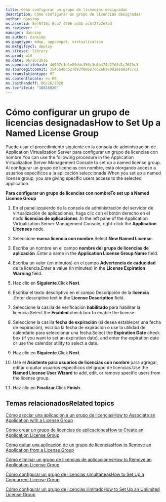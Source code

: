 ```yaml
---
title: Cómo configurar un grupo de licencias designadas
description: Cómo configurar un grupo de licencias designadas
author: dansimp
ms.assetid: 8ef6716c-0cb7-4706-ad3b-ac6f27b2e7ad
ms.reviewer: ''
manager: dansimp
ms.author: dansimp
ms.pagetype: mdop, appcompat, virtualization
ms.mktglfcycl: deploy
ms.sitesec: library
ms.prod: w10
ms.date: 06/16/2016
ms.openlocfilehash: 4d997c1e1e80ddc356c3c0b474d27d3d1c7675c3
ms.sourcegitcommit: 354664bc527d93f80687cd2eba70d1eea024c7c3
ms.translationtype: MT
ms.contentlocale: es-ES
ms.lasthandoff: 06/26/2020
ms.locfileid: "10816620"
---
```

# <span data-ttu-id="5f3c5-103">Cómo configurar un grupo de licencias designadas</span><span class="sxs-lookup"><span data-stu-id="5f3c5-103">How to Set Up a Named License Group</span></span>


<span data-ttu-id="5f3c5-104">Puede usar el procedimiento siguiente en la consola de administración de Application Virtualization Server para configurar un grupo de licencias con nombre.</span><span class="sxs-lookup"><span data-stu-id="5f3c5-104">You can use the following procedure in the Application Virtualization Server Management Console to set up a named license group.</span></span> <span data-ttu-id="5f3c5-105">Al configurar un grupo de licencias con nombre, está otorgando acceso a usuarios específicos a la aplicación seleccionada.</span><span class="sxs-lookup"><span data-stu-id="5f3c5-105">When you set up a named license group, you are giving specific users access to the selected application.</span></span>

**<span data-ttu-id="5f3c5-106">Para configurar un grupo de licencias con nombre</span><span class="sxs-lookup"><span data-stu-id="5f3c5-106">To set up a Named License Group</span></span>**

1.  <span data-ttu-id="5f3c5-107">En el panel izquierdo de la consola de administración del servidor de virtualización de aplicaciones, haga clic con el botón derecho en el nodo **licencias de aplicaciones** .</span><span class="sxs-lookup"><span data-stu-id="5f3c5-107">In the left pane of the Application Virtualization Server Management Console, right-click the **Application Licenses** node.</span></span>

2.  <span data-ttu-id="5f3c5-108">Seleccione **nueva licencia con nombre**.</span><span class="sxs-lookup"><span data-stu-id="5f3c5-108">Select **New Named License**.</span></span>

3.  <span data-ttu-id="5f3c5-109">Escriba un nombre en el campo **nombre del grupo de licencias de aplicación** .</span><span class="sxs-lookup"><span data-stu-id="5f3c5-109">Enter a name in the **Application License Group Name** field.</span></span>

4.  <span data-ttu-id="5f3c5-110">Escriba un valor (en minutos) en el campo **Advertencia de caducidad** de la licencia.</span><span class="sxs-lookup"><span data-stu-id="5f3c5-110">Enter a value (in minutes) in the **License Expiration Warning** field.</span></span>

5.  <span data-ttu-id="5f3c5-111">Haz clic en **Siguiente**.</span><span class="sxs-lookup"><span data-stu-id="5f3c5-111">Click **Next**.</span></span>

6.  <span data-ttu-id="5f3c5-112">Escriba el texto descriptivo en el campo Descripción de la **licencia** .</span><span class="sxs-lookup"><span data-stu-id="5f3c5-112">Enter descriptive text in the **License Description** field.</span></span>

7.  <span data-ttu-id="5f3c5-113">Seleccione la casilla de verificación **habilitado** para habilitar la licencia.</span><span class="sxs-lookup"><span data-stu-id="5f3c5-113">Select the **Enabled** check box to enable the license.</span></span>

8.  <span data-ttu-id="5f3c5-114">Seleccione la casilla **fecha de expiración** (si desea establecer una fecha de expiración), escriba la fecha de expiración o use la utilidad de calendario para seleccionar una fecha.</span><span class="sxs-lookup"><span data-stu-id="5f3c5-114">Select the **Expiration Date** check box (if you want to set an expiration date), and enter the expiration date or use the calendar utility to select a date.</span></span>

9.  <span data-ttu-id="5f3c5-115">Haz clic en **Siguiente**.</span><span class="sxs-lookup"><span data-stu-id="5f3c5-115">Click **Next**.</span></span>

10. <span data-ttu-id="5f3c5-116">Use el **Asistente para usuarios de licencias con nombre** para agregar, editar o quitar usuarios específicos del grupo de licencias.</span><span class="sxs-lookup"><span data-stu-id="5f3c5-116">Use the **Named License User Wizard** to add, edit, or remove specific users from the license group.</span></span>

11. <span data-ttu-id="5f3c5-117">Haz clic en **Finalizar**.</span><span class="sxs-lookup"><span data-stu-id="5f3c5-117">Click **Finish**.</span></span>

## <span data-ttu-id="5f3c5-118">Temas relacionados</span><span class="sxs-lookup"><span data-stu-id="5f3c5-118">Related topics</span></span>


[<span data-ttu-id="5f3c5-119">Cómo asociar una aplicación a un grupo de licencias</span><span class="sxs-lookup"><span data-stu-id="5f3c5-119">How to Associate an Application with a License Group</span></span>](how-to-associate-an-application-with-a-license-group.md)

[<span data-ttu-id="5f3c5-120">Cómo crear un grupo de licencias de aplicaciones</span><span class="sxs-lookup"><span data-stu-id="5f3c5-120">How to Create an Application License Group</span></span>](how-to-create-an-application-license-group.md)

[<span data-ttu-id="5f3c5-121">Cómo quitar una aplicación de un grupo de licencias</span><span class="sxs-lookup"><span data-stu-id="5f3c5-121">How to Remove an Application from a License Group</span></span>](how-to-remove-an-application-from-a-license-group.md)

[<span data-ttu-id="5f3c5-122">Cómo eliminar un grupo de licencias de aplicaciones</span><span class="sxs-lookup"><span data-stu-id="5f3c5-122">How to Remove an Application License Group</span></span>](how-to-remove-an-application-license-group.md)

[<span data-ttu-id="5f3c5-123">Cómo configurar un grupo de licencias simultáneas</span><span class="sxs-lookup"><span data-stu-id="5f3c5-123">How to Set Up a Concurrent License Group</span></span>](how-to-set-up-a-concurrent-license-group.md)

[<span data-ttu-id="5f3c5-124">Cómo configurar un grupo de licencias ilimitado</span><span class="sxs-lookup"><span data-stu-id="5f3c5-124">How to Set Up an Unlimited License Group</span></span>](how-to-set-up-an-unlimited-license-group.md)

 

 





